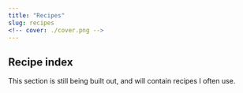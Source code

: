 ```yaml
---
title: "Recipes"
slug: recipes
<!-- cover: ./cover.png -->
---
```


## Recipe index ##

This section is still being built out, and will contain recipes I often use.
